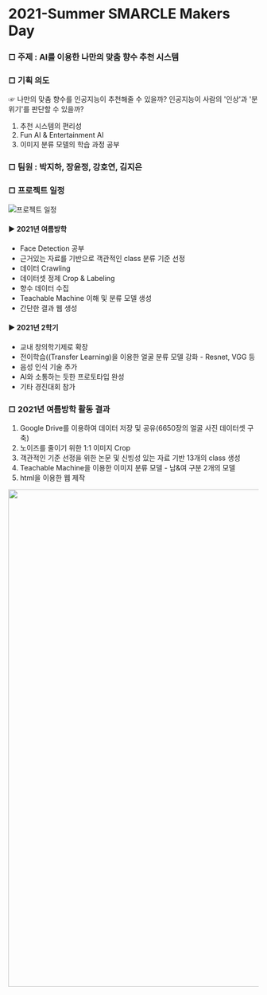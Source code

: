 # 2021-Summer SMARCLE Makers Day

### □ 주제 : AI를 이용한 나만의 맞춤 향수 추천 시스템
### □ 기획 의도
☞ 나만의 맞춤 향수를 인공지능이 추천해줄 수 있을까? 인공지능이 사람의 '인상'과 '분위기'를 판단할 수 있을까?

1. 추천 시스템의 편리성
2. Fun AI & Entertainment AI
3. 이미지 분류 모델의 학습 과정 공부

### □ 팀원 : 박지하, 장윤정, 강호연, 김지은

### □ 프로젝트 일정
![프로젝트 일정](https://user-images.githubusercontent.com/62232217/148686102-3ea45775-390c-4990-995a-828725e9ba70.png)

#### ▶ 2021년 여름방학
- Face Detection 공부
- 근거있는 자료를 기반으로 객관적인 class 분류 기준 선정
- 데이터 Crawling
- 데이터셋 정제 Crop & Labeling
- 향수 데이터 수집
- Teachable Machine 이해 및 분류 모델 생성
- 간단한 결과 웹 생성

#### ▶ 2021년 2학기
- 교내 창의학기제로 확장
- 전이학습((Transfer Learning)을 이용한 얼굴 분류 모델 강화 - Resnet, VGG 등
- 음성 인식 기술 추가
- AI와 소통하는 듯한 프로토타입 완성
- 기타 경진대회 참가

### □ 2021년 여름방학 활동 결과
1. Google Drive를 이용하여 데이터 저장 및 공유(6650장의 얼굴 사진 데이터셋 구축)
2. 노이즈를 줄이기 위한 1:1 이미지 Crop
3. 객관적인 기준 선정을 위한 논문 및 신빙성 있는 자료 기반 13개의 class 생성
4. Teachable Machine을 이용한 이미지 분류 모델 - 남&여 구분 2개의 모델
5. html을 이용한 웹 제작
<img src="https://user-images.githubusercontent.com/62232217/148691982-ad884b5a-806b-4a52-8e89-219f6a44b606.png"  width="600" height="1000"/>
